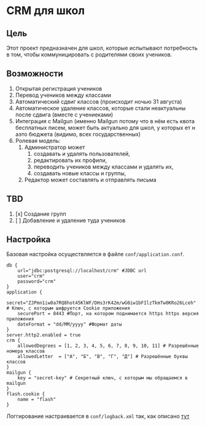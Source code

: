 # CRM для школ

## Цель

Этот проект предназначен для школ, которые испытывают потребность в том, чтобы коммуницировать с родителями своих учеников.

## Возможности

1. Открытая регистрация учеников
1. Перевод учеников между классами
1. Автоматический сдвиг классов (происходит ночью 31 августа)
1. Автоматическое удаление классов, которые стали неактуальны после сдвига (вместе с учениеками)
1. Интеграция с Mailgun (именно Mailgun потому что в нём есть квота бесплатных писем, может быть актуально для школ, у которых ет н аэто бюджета (видимо, всех государственных)
1. Ролевая модель:
    1. Администратор может     
        1. создавать и удалять пользователей, 
        1. редактировать их профили, 
        1. переводить учеников между классами и удалять их, 
        1. создавать новые классы и группы, 
    1. Редактор может составлять и отправлять письма

## TBD

1. [x] Создание групп 
1. [ ] Добавление и удаление туда учеников

## Настройка

Базовая настройка осуществляется в файле `conf/application.conf`.

```
db {
    url="jdbc:postgresql://localhost/crm" #JDBC url
    user="crm"
    password="crm"
}
application {
    secret="ZJPmn1iw0a7RQ8hot45KlWF/DHs3rK42m/wG0iw1bFIlzTkmTw0KRo26Lceh" # Ключ, с которым шифруется Cookie приложения
    securePort = 8443 #Порт, на котором поднимается https https версия приложения
    dateFormat = "dd/MM/yyyy" #Формат даты
}
server.http2.enabled = true
crm {
    allowedDegrees = [1, 2, 3, 4, 5, 6, 7, 8, 9, 10, 11] # Разрешённые номера классов
    allowedLetter  = ["А", "Б", "В", "Г", "Д"] # Разрешённые буквы классов
}
mailgun {
    key = "secret-key" # Секретный ключ, с которым мы обращаемся в mailgun
}
flash.cookie {
    name = "flash"
}
```

Логгирование настраивается в `conf/logback.xml` так, как описано [тут](https://logback.qos.ch/manual/configuration.html)
